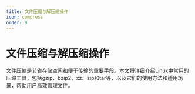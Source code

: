 ```yaml
---
title: 文件压缩与解压缩操作
icon: compress
order: 9
---
```


# 文件压缩与解压缩操作

文件压缩是节省存储空间和便于传输的重要手段。本文将详细介绍Linux中常用的压缩工具，包括gzip、bzip2、xz、zip和tar等，以及它们的使用方法和适用场景，帮助用户高效管理文件。
